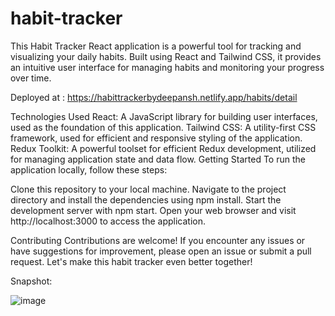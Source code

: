 # habit-tracker
This Habit Tracker React application is a powerful tool for tracking and visualizing your daily habits. Built using React and Tailwind CSS, it provides an intuitive user interface for managing habits and monitoring your progress over time.

Deployed at : https://habittrackerbydeepansh.netlify.app/habits/detail

Technologies Used
React: A JavaScript library for building user interfaces, used as the foundation of this application.
Tailwind CSS: A utility-first CSS framework, used for efficient and responsive styling of the application.
Redux Toolkit: A powerful toolset for efficient Redux development, utilized for managing application state and data flow.
Getting Started
To run the application locally, follow these steps:

Clone this repository to your local machine.
Navigate to the project directory and install the dependencies using npm install.
Start the development server with npm start.
Open your web browser and visit http://localhost:3000 to access the application.

Contributing
Contributions are welcome! If you encounter any issues or have suggestions for improvement, please open an issue or submit a pull request. Let's make this habit tracker even better together!

Snapshot:

![image](https://github.com/deep-132/habit-tracker/assets/86047138/5b113a3b-c9d4-46de-8298-da457310dd13)

